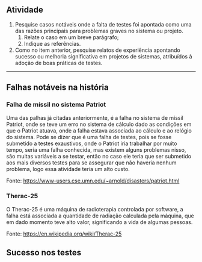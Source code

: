 ## Atividade 

1. Pesquise casos notáveis onde a falta de testes foi apontada como uma das razões principais para problemas graves no sistema ou projeto.
	1. Relate o caso em um breve parágrafo;
	2. Indique as referências.
2. Como no item anterior, pesquise relatos de experiência apontando sucesso ou melhoria significativa em projetos de sistemas, atribuídos à adoção de boas práticas de testes.

---
## Falhas notáveis na história

### Falha de míssil no sistema Patriot

Uma das palhas já citadas anteriormente, é a falha no sistema de míssil Patriot, onde se teve um erro no sistema de cálculo dado as condições em que o Patriot atuava, onde a falha estava associada ao cálculo e ao relógio do sistema. Pode se dizer que é uma falha de testes, pois se fosse submetido a testes exaustivos, onde o Patriot iria trabalhar por muito tempo, seria uma falha conhecida, mas existem alguns problemas nisso, são muitas variáveis a se testar, então no caso ele teria que ser submetido aos mais diversos testes para se assegurar que não haveria nenhum problema, logo essa atividade teria um alto custo.

Fonte: https://www-users.cse.umn.edu/~arnold/disasters/patriot.html

### Therac-25

O Therac-25 é uma máquina de radioterapia controlada por software, a falha está associada a quantidade de radiação calculada pela máquina, que em dado momento teve alto valor, significando a vida de algumas pessoas.

Fonte: https://en.wikipedia.org/wiki/Therac-25

## Sucesso nos testes